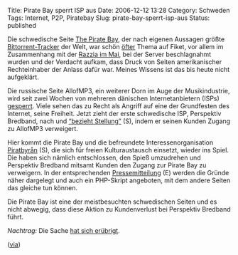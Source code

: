 Title: Pirate Bay sperrt ISP aus
Date: 2006-12-12 13:28
Category: Schweden
Tags: Internet, P2P, Piratebay
Slug: pirate-bay-sperrt-isp-aus
Status: published

Die schwedische Seite [The Pirate Bay](http://thepiratebay.org/), der
nach eigenen Aussagen größte
[Bittorrent-Tracker](http://de.wikipedia.org/wiki/Bittorrent#Tracker)
der Welt, war schön [öfter](http://www.fiket.de/tag/piratebay) Thema auf
Fiket, vor allem im Zusammenhang mit der [Razzia im
Mai](http://www.fiket.de/2006/05/31/durchsuchung-bei-schwedischen-piraten/),
bei der Server beschlagnahmt wurden und der Verdacht aufkam, dass Druck
von Seiten amerikanischer Rechteinhaber der Anlass dafür war. Meines
Wissens ist das bis heute nicht aufgeklärt.

Die russische Seite AllofMP3, ein weiterer Dorn im Auge der
Musikindustrie, wird seit zwei Wochen von mehreren dänischen
Internetanbietern (ISPs)
[gesperrt](http://www.heise.de/newsticker/meldung/81807). Viele sehen
das zu Recht als Angriff auf eine der Grundfesten des Internet, seine
Freiheit. Jetzt zieht der erste schwedische ISP, Perspektiv Bredband,
nach und [“bezieht
Stellung”](http://www.perspektivbredband.se/main1/news.asp) (S), indem
er seinen Kunden Zugang zu AllofMP3 verweigert.

Hier kommt die Pirate Bay und die befreundete Interessenorganisation
[Piratbyrån](http://piratbyran.org/) (S), die sich für freien
Kulturaustausch einsetzt, wieder ins Spiel. Die haben sich nämlich
entschlossen, den Spieß umzudrehen und Perspektiv Bredband mitsamt
Kunden den Zugang zur Pirate Bay zu verweigern. In der entsprechenden
[Pressemitteilung](http://piratbyran.org/perspektiv/english.php) (E)
werden die Gründe näher dargelegt und auch ein PHP-Skript angeboten, mit
dem andere Seiten das gleiche tun können.

Die Pirate Bay ist eine der meistbesuchten schwedischen Seiten und es
nicht abwegig, dass diese Aktion zu Kundenverlust bei Perspektiv
Bredband führt.

*Nachtrag:* Die Sache [hat sich
erübrigt](http://www.fiket.de/2006/12/22/blockade-aufgehoben/).

([via](http://www.dasistdasen.de/2006/12/12/thepiratebaycom-dein-isp-passt-mir-nicht/))

